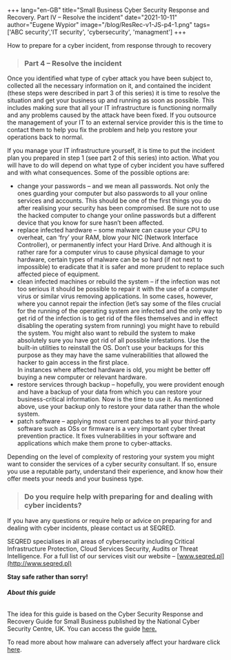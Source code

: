 +++
lang="en-GB"
title="Small Business Cyber Security Response and Recovery. Part IV – Resolve the incident"
date="2021-10-11"
author="Eugene Wypior"
image="/blog/ResRec-v1-JS-p4-1.png"
tags=['ABC security','IT security', 'cybersecurity', 'managment']
+++

How to prepare for a cyber incident, from response through to recovery

> ### Part 4 – Resolve the incident

Once you identified what type of cyber attack you have been subject to, collected all the necessary information on it, and contained the incident (these steps were described in part 3 of this series) it is time to resolve the situation and get your business up and running as soon as possible. This includes making sure that all your IT infrastructure is functioning normally and any problems caused by the attack have been fixed. If you outsource the management of your IT to an external service provider this is the time to contact them to help you fix the problem and help you restore your operations back to normal.

If you manage your IT infrastructure yourself, it is time to put the incident plan you prepared in step 1 (see part 2 of this series) into action. What you will have to do will depend on what type of cyber incident you have suffered and with what consequences. Some of the possible options are:

*   change your passwords – and we mean all passwords. Not only the ones guarding your computer but also passwords to all your online services and accounts. This should be one of the first things you do after realising your security has been compromised. Be sure not to use the hacked computer to change your online passwords but a different device that you know for sure hasn’t been affected.
*   replace infected hardware – some malware can cause your CPU to overheat, can ‘fry’ your RAM, blow your NIC (Network Interface Controller), or permanently infect your Hard Drive. And although it is rather rare for a computer virus to cause physical damage to your hardware, certain types of malware can be so hard (if not next to impossible) to eradicate that it is safer and more prudent to replace such affected piece of equipment.
*   clean infected machines or rebuild the system – if the infection was not too serious it should be possible to repair it with the use of a computer virus or similar virus removing applications. In some cases, however, where you cannot repair the infection (let’s say some of the files crucial for the running of the operating system are infected and the only way to get rid of the infection is to get rid of the files themselves and in effect disabling the operating system from running) you might have to rebuild the system. You might also want to rebuild the system to make absolutely sure you have got rid of all possible infestations. Use the built-in utilities to reinstall the OS. Don’t use your backups for this purpose as they may have the same vulnerabilities that allowed the hacker to gain access in the first place.  
    In instances where affected hardware is old, you might be better off buying a new computer or relevant hardware.
*   restore services through backup – hopefully, you were provident enough and have a backup of your data from which you can restore your business-critical information. Now is the time to use it. As mentioned above, use your backup only to restore your data rather than the whole system.
*   patch software – applying most current patches to all your third-party software such as OSs or firmware is a very important cyber threat prevention practice. It fixes vulnerabilities in your software and applications which make them prone to cyber-attacks.

Depending on the level of complexity of restoring your system you might want to consider the services of a cyber security consultant. If so, ensure you use a reputable party, understand their experience, and know how their offer meets your needs and your business type.

> ### Do you require help with preparing for and dealing with cyber incidents?  

If you have any questions or require help or advice on preparing for and dealing with cyber incidents, please contact us at SEQRED.

SEQRED specialises in all areas of cybersecurity including Critical Infrastructure Protection, Cloud Services Security, Audits or Threat Intelligence. For a full list of our services visit our website – [www.seqred.pl](http://www.seqred.pl)

**Stay safe rather than sorry!**

###### **About this guide**

The idea for this guide is based on the Cyber Security Response and Recovery Guide for Small Business published by the National Cyber Security Centre, UK. You can access the guide [here.](https://www.ncsc.gov.uk/files/NCSC_A5%20Response%20and%20Recovery%20Guide_v3_OCT20.pdf)

To read more about how malware can adversely affect your hardware click [here](https://antivirusjar.com/9-ways-a-computer-virus-can-damage-the-hardware/).
